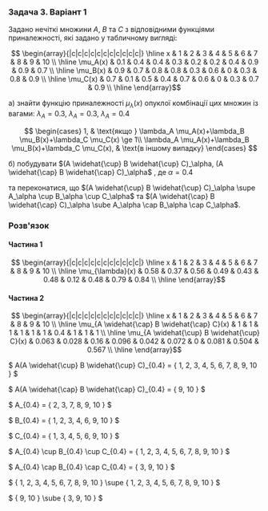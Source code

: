 ### Задача 3. Варіант 1 

Задано нечіткі множини $A$, $B$ та $C$ з відповідними функціями приналежності, які задано у табличному вигляді:

$$ \begin{array}{|c|c|c|c|c|c|c|c|c|c|c|} \hline
x & 1 & 2 & 3 & 4 & 5 & 6 & 7 & 8 & 9 & 10 \\ \hline
\mu_A(x) & 0.1 & 0.4 & 0.4 & 0.3 & 0.2 & 0.2 & 0.4 & 0.9 & 0.9 & 0.7 \\ \hline
\mu_B(x) & 0.9 & 0.7 & 0.8 & 0.8 & 0.3 & 0.6 & 0 & 0.3 & 0.8 & 0.9 \\ \hline
\mu_C(x) & 0.7 & 0.1 & 0.5 & 0.4 & 0.7 & 0.6 & 0 & 0.3 & 0.7 & 0.9 \\ \hline
\end{array}$$

а) знайти функцію приналежності $\mu_{\lambda}(x)$ опуклої комбінації цих множин із вагами: $\lambda_A=0.3$, $\lambda_A=0.3$, $\lambda_A=0.4$

$$ \begin{cases}
1,  & \text{якщо } \lambda_A \mu_A(x)+\lambda_B \mu_B(x)+\lambda_C \mu_C(x) \ge 1\\
\lambda_A \mu_A(x)+\lambda_B \mu_B(x)+\lambda_C \mu_C(x),  & \text{в іншому випадку}
\end{cases}
$$


б) побудувати $(A \widehat{\cup} B \widehat{\cup} C)_\alpha, (A \widehat{\cap} B \widehat{\cap} C)_\alpha$ , де $\alpha=0.4$ 

та переконатися, що $(A \widehat{\cup} B \widehat{\cup} C)_\alpha \supe A_\alpha \cup B_\alpha \cup C_\alpha$ та $(A \widehat{\cap} B \widehat{\cap} C)_\alpha \sube A_\alpha \cap B_\alpha \cap C_\alpha$.


### Розв'язок

#### Частина 1

$$ \begin{array}{|c|c|c|c|c|c|c|c|c|c|c|} \hline
x & 1 & 2 & 3 & 4 & 5 & 6 & 7 & 8 & 9 & 10 \\ \hline
\mu_{\lambda}(x) & 0.58 & 0.37 & 0.56 & 0.49 & 0.43 & 0.48 & 0.12 & 0.48 & 0.79 & 0.84 \\ \hline
\end{array}$$

#### Частина 2

$$ \begin{array}{|c|c|c|c|c|c|c|c|c|c|c|} \hline
x & 1 & 2 & 3 & 4 & 5 & 6 & 7 & 8 & 9 & 10 \\ \hline
\mu_{A \widehat{\cap} B \widehat{\cap} C}(x) & 1 & 1 & 1 & 1 & 1 & 1 & 0.4 & 1 & 1 & 1 \\ \hline
\mu_{A \widehat{\cup} B \widehat{\cup} C}(x) & 0.063 & 0.028 & 0.16 & 0.096 & 0.042 & 0.072 & 0 & 0.081 & 0.504 & 0.567 \\ \hline
\end{array}$$


$ A(A \widehat{\cup} B \widehat{\cup} C)_{0.4} = \{ 1, 2, 3, 4, 5, 6, 7, 8, 9, 10 \} $

$ A(A \widehat{\cap} B \widehat{\cap} C)_{0.4} = \{ 9, 10 \} $


$ A_{0.4} = \{ 2, 3, 7, 8, 9, 10 \} $

$ B_{0.4} = \{ 1, 2, 3, 4, 6, 9, 10  \} $

$ C_{0.4} = \{ 1, 3, 4, 5, 6, 9, 10  \} $

$ A_{0.4} \cup B_{0.4} \cup C_{0.4} = \{ 1, 2, 3, 4, 5, 6, 7, 8, 9, 10 \}  $

$ A_{0.4} \cap B_{0.4} \cap C_{0.4} = \{ 3, 9, 10 \}  $

$  \{ 1, 2, 3, 4, 5, 6, 7, 8, 9, 10 \} \supe  \{ 1, 2, 3, 4, 5, 6, 7, 8, 9, 10 \} $

$  \{ 9, 10 \} \sube \{ 3, 9, 10 \} $
